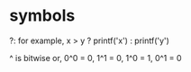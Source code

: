 # symbols

?: for example, x > y ? printf('x') : printf('y')

^ is bitwise or, 0^0 = 0, 1^1 = 0, 1^0 = 1, 0^1 = 0
